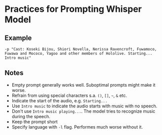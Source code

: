 # Practices for Prompting Whisper Model

## Example

```shell
-p "Cast: Koseki Bijou, Shiori Novella, Nerissa Ravencroft, Fuwamoco, Fuwawa and Mococo, Yagoo and other members of Hololive. Starting... Intro music"
```

## Notes

- Empty prompt generally works well. Suboptimal prompts might make it worse.
- Refrain from using special characters s.a. `()`, `[]`, `~`, `&` etc.
- Indicate the start of the audio, e.g. `Starting...`
- Use `Intro music` to indicate the audio starts with music with no speech.
- Don't use `Intro music playing...`. The model tries to recognize music during the speech.
- Keep the prompt short
- Specify language with `-l` flag. Performes much worse without it.
